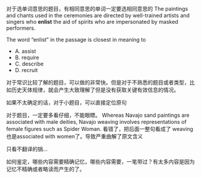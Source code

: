 对于选单词意思的题目，有相同意思的单词一定要选相同意思的
The paintings and chants used in the ceremonies are directed by well-trained artists and singers who **enlist** the aid of spirits who are impersonated by masked performers.

The word “enlist” in the passage is closest in meaning to

- A. assist
- B. require
- C. describe
- D. recruit

对于常识比较了解的题目，可以做的非常快。但是对于不熟悉的题目或者类型，比如历史天体规律，就会产生大致理解了但是没有获取关键有效信息的情况。

如果不太确定的话，对于小题目，可以直接定位原句

对于题目，一定要多看仔细，不能眼瞟。
Whereas Navajo sand paintings are associated with male deities, Navajo weaving involves representations of female figures such as Spider Woman.
看错了，把后面一整句看成了 weaving也是associated with women了。导致严重曲解了原文含义

只看不翻译的锅...

如何鉴定，哪些内容需要精确记忆，哪些内容需要，一笔带过？有太多内容是因为记忆不精确或者略读而产生的了。